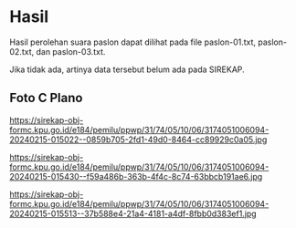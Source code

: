 # Hasil

Hasil perolehan suara paslon dapat dilihat pada file paslon-01.txt, paslon-02.txt, dan paslon-03.txt.

Jika tidak ada, artinya data tersebut belum ada pada SIREKAP.

## Foto C Plano

https://sirekap-obj-formc.kpu.go.id/e184/pemilu/ppwp/31/74/05/10/06/3174051006094-20240215-015022--0859b705-2fd1-49d0-8464-cc89929c0a05.jpg

https://sirekap-obj-formc.kpu.go.id/e184/pemilu/ppwp/31/74/05/10/06/3174051006094-20240215-015430--f59a486b-363b-4f4c-8c74-63bbcb191ae6.jpg

https://sirekap-obj-formc.kpu.go.id/e184/pemilu/ppwp/31/74/05/10/06/3174051006094-20240215-015513--37b588e4-21a4-4181-a4df-8fbb0d383ef1.jpg
